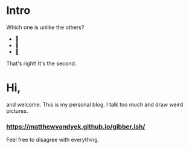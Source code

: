 # Intro
Which one is unlike the others?

* 🌻
* 💮
* 💾

That's right! It's the second.

# Hi,
and welcome. This is my personal blog. I talk too much and draw weird pictures.

### https://matthewvandyek.github.io/gibber.ish/

Feel free to disagree with everything.
